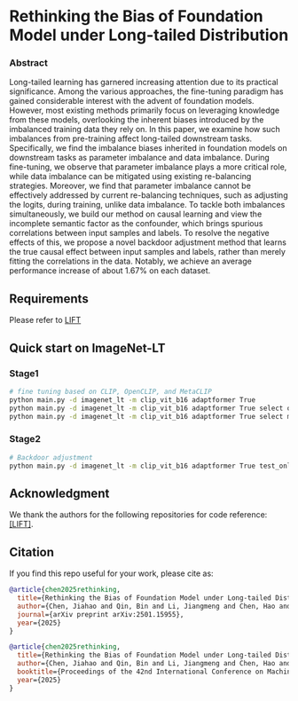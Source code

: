 # Rethinking the Bias of Foundation Model under Long-tailed Distribution

### Abstract 
Long-tailed learning has garnered increasing attention due to its practical significance. Among the various approaches, the fine-tuning paradigm has gained considerable interest with the advent of foundation models. However, most existing methods primarily focus on leveraging knowledge from these models, overlooking the inherent biases introduced by the imbalanced training data they rely on. In this paper, we examine how such imbalances from pre-training affect long-tailed downstream tasks. Specifically, we find the imbalance biases inherited in foundation models on downstream tasks as parameter imbalance and data imbalance. During fine-tuning, we observe that parameter imbalance plays a more critical role, while data imbalance can be mitigated using existing re-balancing strategies. Moreover, we find that parameter imbalance cannot be effectively addressed by current re-balancing techniques, such as adjusting the logits, during training, unlike data imbalance. To tackle both imbalances simultaneously, we build our method on causal learning and view the incomplete semantic factor as the confounder, which brings spurious correlations between input samples and labels. To resolve the negative effects of this, we propose a novel backdoor adjustment method that learns the true causal effect between input samples and labels, rather than merely fitting the correlations in the data. Notably, we achieve an average performance increase of about $1.67\%$ on each dataset.


## Requirements
Please refer to [LIFT](https://github.com/shijxcs/LIFT/blob/main/)


## Quick start on ImageNet-LT
### Stage1 

```bash
# fine tuning based on CLIP, OpenCLIP, and MetaCLIP
python main.py -d imagenet_lt -m clip_vit_b16 adaptformer True
python main.py -d imagenet_lt -m clip_vit_b16 adaptformer True select open
python main.py -d imagenet_lt -m clip_vit_b16 adaptformer True select meta
```

### Stage2

```bash
# Backdoor adjustment
python main.py -d imagenet_lt -m clip_vit_b16 adaptformer True test_only True clip_model_path $CLIP_model_finetune_dir metaclip_model_path $MetaCLIP_model_finetune_dir openclip_model_path $OpenCLIP_model_finetune_dir 
```

## Acknowledgment

We thank the authors for the following repositories for code reference: [[LIFT]](https://github.com/shijxcs/LIFT/blob/main/).


## Citation

If you find this repo useful for your work, please cite as:

```bibtex
@article{chen2025rethinking,
  title={Rethinking the Bias of Foundation Model under Long-tailed Distribution},
  author={Chen, Jiahao and Qin, Bin and Li, Jiangmeng and Chen, Hao and Su, Bing},
  journal={arXiv preprint arXiv:2501.15955},
  year={2025}
}

@article{chen2025rethinking,
  title={Rethinking the Bias of Foundation Model under Long-tailed Distribution},
  author={Chen, Jiahao and Qin, Bin and Li, Jiangmeng and Chen, Hao and Su, Bing},
  booktitle={Proceedings of the 42nd International Conference on Machine Learning},
  year={2025}
}
```